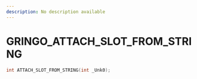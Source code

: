 ```yaml
---
description: No description available 
---
```


# GRINGO\_ATTACH_SLOT_FROM_STRING

```cpp
int ATTACH_SLOT_FROM_STRING(int _Unk0);
```